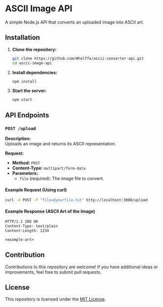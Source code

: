 # ASCII Image API

A simple Node.js API that converts an uploaded image into ASCII art.

## Installation

1. **Clone the repository:**
   ```sh
   git clone https://github.com/Wholffe/ascii-converter-api.git
   cd ascii-image-api
   ```

2. **Install dependencies:**
   ```sh
   npm install
   ```

3. **Start the server:**
   ```sh
   npm start
   ```

## API Endpoints

### `POST /upload`

**Description:**\
Uploads an image and returns its ASCII representation.

**Request:**

- **Method:** `POST`
- **Content-Type:** `multipart/form-data`
- **Parameters:**
  - `file` (required): The image file to convert.

#### **Example Request (Using curl)**

```sh
curl -X POST -F "file=@yourfile.txt" http://localhost:3000/upload
```

#### **Example Response (ASCII Art of the Image)**

```txt
HTTP/1.1 200 OK
Content-Type: text/plain
Content-Length: 1234

<example-art>
```

## Contribution

Contributions to this repository are welcome! If you have additional ideas or improvements, feel free to submit pull requests.

## License

This repository is licensed under the [MIT License](./LICENSE).
